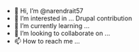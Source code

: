 - 👋 Hi, I’m @narendrait57
- 👀 I’m interested in ... Drupal contribution
- 🌱 I’m currently learning ...
- 💞️ I’m looking to collaborate on ...
- 📫 How to reach me ...

<!---
narendrait57/narendrait57 is a ✨ special ✨ repository because its `README.md` (this file) appears on your GitHub profile.
You can click the Preview link to take a look at your changes.
--->
